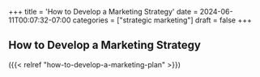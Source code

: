 +++
title = 'How to Develop a Marketing Strategy'
date = 2024-06-11T00:07:32-07:00
categories = ["strategic marketing"]
draft = false
+++

## How to Develop a Marketing Strategy

({{< relref "how-to-develop-a-marketing-plan" >}})
